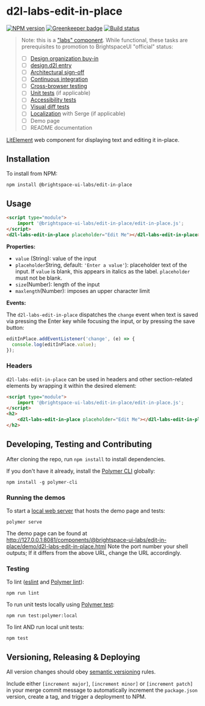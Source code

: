 # d2l-labs-edit-in-place

[![NPM version](https://img.shields.io/npm/v/@brightspace-ui-labs/edit-in-place.svg)](https://www.npmjs.org/package/@brightspace-ui-labs/edit-in-place)
[![Greenkeeper badge](https://badges.greenkeeper.io/BrightspaceUILabs/edit-in-place.svg)](https://greenkeeper.io/)
[![Build status](https://travis-ci.com/@brightspace-ui-labs/edit-in-place.svg?branch=master)](https://travis-ci.com/@brightspace-ui-labs/edit-in-place)

> Note: this is a ["labs" component](https://github.com/BrightspaceUI/guide/wiki/Component-Tiers). While functional, these tasks are prerequisites to promotion to BrightspaceUI "official" status:
>
> - [ ] [Design organization buy-in](https://github.com/BrightspaceUI/guide/wiki/Before-you-build#working-with-design)
> - [ ] [design.d2l entry](http://design.d2l/)
> - [ ] [Architectural sign-off](https://github.com/BrightspaceUI/guide/wiki/Before-you-build#web-component-architecture)
> - [ ] [Continuous integration](https://github.com/BrightspaceUI/guide/wiki/Testing#testing-continuously-with-travis-ci)
> - [ ] [Cross-browser testing](https://github.com/BrightspaceUI/guide/wiki/Testing#cross-browser-testing-with-sauce-labs)
> - [ ] [Unit tests](https://github.com/BrightspaceUI/guide/wiki/Testing#testing-with-polymer-test) (if applicable)
> - [ ] [Accessibility tests](https://github.com/BrightspaceUI/guide/wiki/Testing#automated-accessibility-testing-with-axe)
> - [ ] [Visual diff tests](https://github.com/BrightspaceUI/visual-diff)
> - [ ] [Localization](https://github.com/BrightspaceUI/guide/wiki/Localization) with Serge (if applicable)
> - [ ] Demo page
> - [ ] README documentation

[LitElement](https://lit-element.polymer-project.org/) web component for displaying text and editing it in-place.

## Installation

To install from NPM:

```shell
npm install @brightspace-ui-labs/edit-in-place
```

## Usage

```html
<script type="module">
    import '@brightspace-ui-labs/edit-in-place/edit-in-place.js';
</script>
<d2l-labs-edit-in-place placeholder="Edit Me"></d2l-labs-edit-in-place>
```

**Properties:**
- `value` (String): value of the input
- `placeholder`String, default: `'Enter a value'`): placeholder text of the input. If `value` is blank, this appears in italics as the label. `placeholder` must not be blank.
- `size`(Number): length of the input
- `maxlength`(Number): imposes an upper character limit

**Events:**

The `d2l-labs-edit-in-place` dispatches the `change` event when text is saved via pressing the Enter key while focusing the input, or by pressing the save button:

```javascript
editInPlace.addEventListener('change', (e) => {
  console.log(editInPlace.value);
});
```

### Headers
`d2l-labs-edit-in-place` can be used in headers and other section-related elements by wrapping it within the desired element:
```html
<script type="module">
    import '@brightspace-ui-labs/edit-in-place/edit-in-place.js';
</script>
<h2>
    <d2l-labs-edit-in-place placeholder="Edit Me"></d2l-labs-edit-in-place>
</h2>
```


## Developing, Testing and Contributing

After cloning the repo, run `npm install` to install dependencies.

If you don't have it already, install the [Polymer CLI](https://www.polymer-project.org/3.0/docs/tools/polymer-cli) globally:

```shell
npm install -g polymer-cli
```

### Running the demos

To start a [local web server](https://www.polymer-project.org/3.0/docs/tools/polymer-cli-commands#serve) that hosts the demo page and tests:

```shell
polymer serve
```
The demo page can be found at http://127.0.0.1:8081/components/@brightspace-ui-labs/edit-in-place/demo/d2l-labs-edit-in-place.html
Note the port number your shell outputs; If it differs from the above URL, change the URL accordingly.

### Testing

To lint ([eslint](http://eslint.org/) and [Polymer lint](https://www.polymer-project.org/3.0/docs/tools/polymer-cli-commands#lint)):

```shell
npm run lint
```

To run unit tests locally using [Polymer test](https://www.polymer-project.org/3.0/docs/tools/polymer-cli-commands#tests):

```shell
npm run test:polymer:local
```

To lint AND run local unit tests:

```shell
npm test
```

[ci-url]: https://travis-ci.org/BrightspaceUILabs/edit-in-place
[ci-image]: https://travis-ci.org/BrightspaceUILabs/edit-in-place.svg?branch=master


## Versioning, Releasing & Deploying

All version changes should obey [semantic versioning](https://semver.org/) rules.

Include either `[increment major]`, `[increment minor]` or `[increment patch]` in your merge commit message to automatically increment the `package.json` version, create a tag, and trigger a deployment to NPM.
